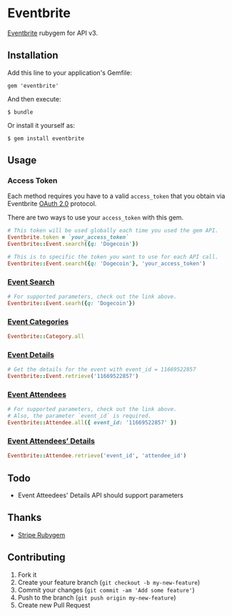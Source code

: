 # Eventbrite

[Eventbrite](http://developer.eventbrite.com/docs/) rubygem for API v3.

## Installation

Add this line to your application's Gemfile:

    gem 'eventbrite'

And then execute:

    $ bundle

Or install it yourself as:

    $ gem install eventbrite

## Usage

### Access Token

Each method requires you have to a valid `access_token` that you obtain
via Eventbrite [OAuth 2.0](http://developer.eventbrite.com/docs/auth/) protocol.

There are two ways to use your `access_token` with this gem.

```ruby
# This token will be used globally each time you used the gem API.
Eventbrite.token = `your_access_token`
Eventbrite::Event.search({q: 'Dogecoin'})

# This is to specific the token you want to use for each API call.
Eventbrite::Event.search({q: 'Dogecoin'}, 'your_access_token')
```

### [Event Search](http://developer.eventbrite.com/docs/event-search/)

```ruby
# For supported parameters, check out the link above.
Eventbrite::Event.searh({q: 'Dogecoin'})
```

### [Event Categories](http://developer.eventbrite.com/docs/event-categories/)

```ruby
Eventbrite::Category.all
```

### [Event Details](http://developer.eventbrite.com/docs/event-details/)

```ruby
# Get the details for the event with event_id = 11669522857
Eventbrite::Event.retrieve('11669522857')
```

### [Event Attendees](http://developer.eventbrite.com/docs/event-attendees/)

```ruby
# For supported parameters, check out the link above.
# Also, the parameter `event_id` is required.
Eventbrite::Attendee.all({ event_id: '11669522857' })
```

### [Event Attendees’ Details](http://developer.eventbrite.com/docs/event-attendees-details/)

```ruby
Eventbrite::Attendee.retrieve('event_id', 'attendee_id')
```

## Todo

* Event Atteedees' Details API should support parameters

## Thanks

* [Stripe Rubygem](https://github.com/stripe/stripe-ruby)

## Contributing

1. Fork it
2. Create your feature branch (`git checkout -b my-new-feature`)
3. Commit your changes (`git commit -am 'Add some feature'`)
4. Push to the branch (`git push origin my-new-feature`)
5. Create new Pull Request
